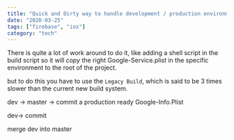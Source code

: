 ```yaml
---
title: "Quick and Dirty way to handle development / production environment for Firebase in a iOS Projects"
date: "2020-03-25"
tags: ["firebase", "ios"]
category: "tech"
---
```


There is quite a lot of work around to do it, like adding a shell script in the build script so
it will _copy_ the right Google-Service.plist in the specific environment to the root of the project.

but to do this you have to use the `Legacy Build`, which is said to be 3 times slower than the current new build system.



dev
-> master -> commit a production ready Google-Info.Plist

dev-> commit

merge dev into master
